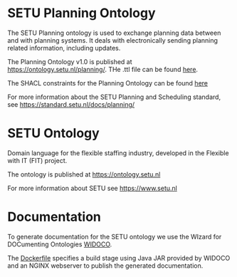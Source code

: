 # SETU Planning Ontology
The SETU Planning ontology is used to exchange planning data between and with planning systems. It deals with electronically sending planning related information, including updates.

The Planning Ontology v1.0 is published at https://ontology.setu.nl/planning/. THe .ttl file can be found [here](https://github.com/setu-standards/setu-ontology/blob/main/src/Planning_Ontology_v1.0.ttl).

The SHACL constraints for the Planning Ontology can be found [here](https://github.com/setu-standards/setu-ontology/blob/main/src/Planning_Constraints_v1.0.ttl)

For more information about the SETU Planning and Scheduling standard, see https://standard.setu.nl/docs/planning/

# SETU Ontology
Domain language for the flexible staffing industry, developed in the Flexible with IT (FIT) project.

The ontology is published at https://ontology.setu.nl

For more information about SETU see https://www.setu.nl

# Documentation
To generate documentation for the SETU ontology we use the WIzard for DOCumenting Ontologies [WIDOCO](https://github.com/dgarijo/Widoco).

The [Dockerfile](./Dockerfile) specifies a build stage using Java JAR provided by WIDOCO and an NGINX webserver to publish the generated documentation.